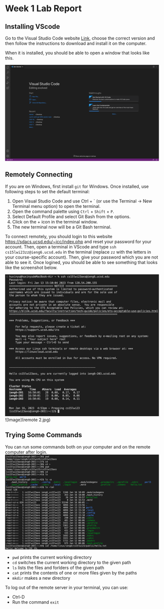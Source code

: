 # Week 1 Lab Report

## Installing VScode
Go to the Visual Studio Code website [Link](http://code.visualstudio.com/), choose the correct version and then follow the instructions to download and install it on the computer. 

When it is installed, you should be able to open a window that looks like this. 

![Image](VS.jpg)

## Remotely Connecting
If you are on Windows, first install `git` for Windows. Once installed, use following steps to set the default terminal: 

1. Open Visual Studio Code and use Ctrl + ` (or use the Terminal -> New Terminal menu option) to open the terminal. 
2. Open the command palette using `Ctrl` + `Shift` + `P`.
3. Select Default Profile and select Git Bash from the options.
4. Click on the + icon in the terminal window. 
5. The new terminal now will be a Git Bash terminal. 

To connect remotely, you should login to this website https://sdacs.ucsd.edu/~icc/index.php and reset your password for your account. Then, open a terminal in VScode and type `ssh cs15lwi23zz@ieng6.ucsd.edu` in the terminal (replace `zz` with the letters in your course-specific account). Then, give your password which you are not able to see it. Once logined, you should be able to see something that looks like the screenshot below.

![Image](remote.jpg)
![Image](remote 2.jpg)

## Trying Some Commands
You can run some commands both on your computer and on the remote computer after login. 
![Image](commands.jpg)

* `pwd` prints the current working directory
* `cd` switches the current working directory to the given path
* `ls` lists the files and forlders of the given path
* `cat` prints the contents of one or more files given by the paths
* `mkdir` makes a new directory

To log out of the remote server in your terminal, you can use: 
* Ctrl-D
* Run the command `exit`
